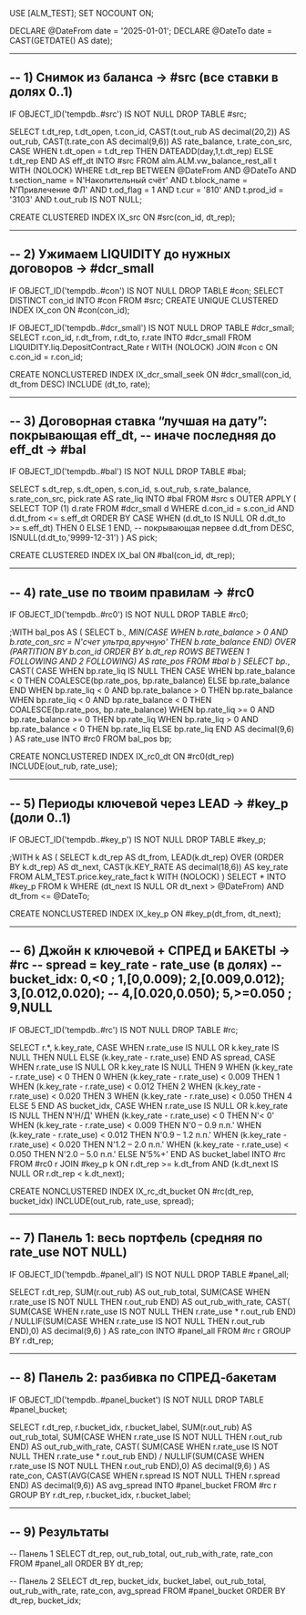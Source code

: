 USE [ALM_TEST];
SET NOCOUNT ON;

DECLARE @DateFrom date = '2025-01-01';
DECLARE @DateTo   date = CAST(GETDATE() AS date);

------------------------------------------------------------
-- 1) Снимок из баланса → #src  (все ставки в долях 0..1)
------------------------------------------------------------
IF OBJECT_ID('tempdb..#src') IS NOT NULL DROP TABLE #src;

SELECT
    t.dt_rep,
    t.dt_open,
    t.con_id,
    CAST(t.out_rub  AS decimal(20,2)) AS out_rub,
    CAST(t.rate_con AS decimal(9,6))  AS rate_balance,
    t.rate_con_src,
    CASE WHEN t.dt_open = t.dt_rep THEN DATEADD(day,1,t.dt_rep) ELSE t.dt_rep END AS eff_dt
INTO #src
FROM alm.ALM.vw_balance_rest_all t WITH (NOLOCK)
WHERE t.dt_rep BETWEEN @DateFrom AND @DateTo
  AND t.section_name = N'Накопительный счёт'
  AND t.block_name   = N'Привлечение ФЛ'
  AND t.od_flag      = 1
  AND t.cur          = '810'
  AND t.prod_id      = '3103'
  AND t.out_rub IS NOT NULL;

CREATE CLUSTERED INDEX IX_src ON #src(con_id, dt_rep);

------------------------------------------------------------
-- 2) Ужимаем LIQUIDITY до нужных договоров → #dcr_small
------------------------------------------------------------
IF OBJECT_ID('tempdb..#con') IS NOT NULL DROP TABLE #con;
SELECT DISTINCT con_id INTO #con FROM #src;
CREATE UNIQUE CLUSTERED INDEX IX_con ON #con(con_id);

IF OBJECT_ID('tempdb..#dcr_small') IS NOT NULL DROP TABLE #dcr_small;
SELECT r.con_id, r.dt_from, r.dt_to, r.rate
INTO #dcr_small
FROM LIQUIDITY.liq.DepositContract_Rate r WITH (NOLOCK)
JOIN #con c ON c.con_id = r.con_id;

CREATE NONCLUSTERED INDEX IX_dcr_small_seek
ON #dcr_small(con_id, dt_from DESC)
INCLUDE (dt_to, rate);

------------------------------------------------------------
-- 3) Договорная ставка “лучшая на дату”: покрывающая eff_dt,
--    иначе последняя до eff_dt → #bal
------------------------------------------------------------
IF OBJECT_ID('tempdb..#bal') IS NOT NULL DROP TABLE #bal;

SELECT
    s.dt_rep, s.dt_open, s.con_id, s.out_rub, s.rate_balance, s.rate_con_src,
    pick.rate AS rate_liq
INTO #bal
FROM #src s
OUTER APPLY (
    SELECT TOP (1) d.rate
    FROM #dcr_small d
    WHERE d.con_id = s.con_id
      AND d.dt_from <= s.eff_dt
    ORDER BY
      CASE WHEN (d.dt_to IS NULL OR d.dt_to >= s.eff_dt) THEN 0 ELSE 1 END, -- покрывающая первее
      d.dt_from DESC,
      ISNULL(d.dt_to,'9999-12-31')
) AS pick;

CREATE CLUSTERED INDEX IX_bal ON #bal(con_id, dt_rep);

------------------------------------------------------------
-- 4) rate_use по твоим правилам → #rc0
------------------------------------------------------------
IF OBJECT_ID('tempdb..#rc0') IS NOT NULL DROP TABLE #rc0;

;WITH bal_pos AS (
    SELECT  b.*,
            MIN(CASE WHEN b.rate_balance > 0
                      AND b.rate_con_src = N'счет ультра,вручную'
                     THEN b.rate_balance END)
                OVER (PARTITION BY b.con_id
                      ORDER BY b.dt_rep
                      ROWS BETWEEN 1 FOLLOWING AND 2 FOLLOWING) AS rate_pos
    FROM #bal b
)
SELECT
    bp.*,
    CAST(
        CASE
          WHEN bp.rate_liq IS NULL THEN
               CASE WHEN bp.rate_balance < 0
                        THEN COALESCE(bp.rate_pos, bp.rate_balance)
                    ELSE bp.rate_balance
               END
          WHEN bp.rate_liq < 0  AND bp.rate_balance > 0 THEN bp.rate_balance
          WHEN bp.rate_liq < 0  AND bp.rate_balance < 0 THEN COALESCE(bp.rate_pos, bp.rate_balance)
          WHEN bp.rate_liq >= 0 AND bp.rate_balance >= 0 THEN bp.rate_liq
          WHEN bp.rate_liq > 0  AND bp.rate_balance  < 0 THEN bp.rate_liq
          ELSE bp.rate_liq
        END AS decimal(9,6)
    ) AS rate_use
INTO #rc0
FROM bal_pos bp;

CREATE NONCLUSTERED INDEX IX_rc0_dt ON #rc0(dt_rep) INCLUDE(out_rub, rate_use);

------------------------------------------------------------
-- 5) Периоды ключевой через LEAD → #key_p  (доли 0..1)
------------------------------------------------------------
IF OBJECT_ID('tempdb..#key_p') IS NOT NULL DROP TABLE #key_p;

;WITH k AS (
    SELECT
        k.dt_rep                                AS dt_from,
        LEAD(k.dt_rep) OVER (ORDER BY k.dt_rep) AS dt_next,
        CAST(k.KEY_RATE AS decimal(18,6))       AS key_rate
    FROM ALM_TEST.price.key_rate_fact k WITH (NOLOCK)
)
SELECT *
INTO #key_p
FROM k
WHERE (dt_next IS NULL OR dt_next > @DateFrom) AND dt_from <= @DateTo;

CREATE NONCLUSTERED INDEX IX_key_p ON #key_p(dt_from, dt_next);

------------------------------------------------------------
-- 6) Джойн к ключевой + СПРЕД и БАКЕТЫ → #rc
--    spread = key_rate - rate_use  (в долях)
--    bucket_idx: 0,<0 ; 1,[0,0.009); 2,[0.009,0.012); 3,[0.012,0.020);
--                 4,[0.020,0.050); 5,>=0.050 ; 9,NULL
------------------------------------------------------------
IF OBJECT_ID('tempdb..#rc') IS NOT NULL DROP TABLE #rc;

SELECT
    r.*,
    k.key_rate,
    CASE
      WHEN r.rate_use IS NULL OR k.key_rate IS NULL THEN NULL
      ELSE (k.key_rate - r.rate_use)
    END AS spread,
    CASE
      WHEN r.rate_use IS NULL OR k.key_rate IS NULL THEN 9
      WHEN (k.key_rate - r.rate_use) < 0                 THEN 0
      WHEN (k.key_rate - r.rate_use) < 0.009             THEN 1
      WHEN (k.key_rate - r.rate_use) < 0.012             THEN 2
      WHEN (k.key_rate - r.rate_use) < 0.020             THEN 3
      WHEN (k.key_rate - r.rate_use) < 0.050             THEN 4
      ELSE 5
    END AS bucket_idx,
    CASE
      WHEN r.rate_use IS NULL OR k.key_rate IS NULL THEN N'Н/Д'
      WHEN (k.key_rate - r.rate_use) < 0                 THEN N'< 0'
      WHEN (k.key_rate - r.rate_use) < 0.009             THEN N'0 – 0.9 п.п.'
      WHEN (k.key_rate - r.rate_use) < 0.012             THEN N'0.9 – 1.2 п.п.'
      WHEN (k.key_rate - r.rate_use) < 0.020             THEN N'1.2 – 2.0 п.п.'
      WHEN (k.key_rate - r.rate_use) < 0.050             THEN N'2.0 – 5.0 п.п.'
      ELSE N'5%+'
    END AS bucket_label
INTO #rc
FROM #rc0 r
JOIN #key_p k
  ON r.dt_rep >= k.dt_from
 AND (k.dt_next IS NULL OR r.dt_rep < k.dt_next);

CREATE NONCLUSTERED INDEX IX_rc_dt_bucket ON #rc(dt_rep, bucket_idx) INCLUDE(out_rub, rate_use, spread);

------------------------------------------------------------
-- 7) Панель 1: весь портфель (средняя по rate_use NOT NULL)
------------------------------------------------------------
IF OBJECT_ID('tempdb..#panel_all') IS NOT NULL DROP TABLE #panel_all;

SELECT
    r.dt_rep,
    SUM(r.out_rub) AS out_rub_total,
    SUM(CASE WHEN r.rate_use IS NOT NULL THEN r.out_rub END) AS out_rub_with_rate,
    CAST(
      SUM(CASE WHEN r.rate_use IS NOT NULL THEN r.rate_use * r.out_rub END)
      / NULLIF(SUM(CASE WHEN r.rate_use IS NOT NULL THEN r.out_rub END),0)
      AS decimal(9,6)
    ) AS rate_con
INTO #panel_all
FROM #rc r
GROUP BY r.dt_rep;

------------------------------------------------------------
-- 8) Панель 2: разбивка по СПРЕД‑бакетам
------------------------------------------------------------
IF OBJECT_ID('tempdb..#panel_bucket') IS NOT NULL DROP TABLE #panel_bucket;

SELECT
    r.dt_rep,
    r.bucket_idx,
    r.bucket_label,
    SUM(r.out_rub) AS out_rub_total,
    SUM(CASE WHEN r.rate_use IS NOT NULL THEN r.out_rub END) AS out_rub_with_rate,
    CAST(
      SUM(CASE WHEN r.rate_use IS NOT NULL THEN r.rate_use * r.out_rub END)
      / NULLIF(SUM(CASE WHEN r.rate_use IS NOT NULL THEN r.out_rub END),0)
      AS decimal(9,6)
    ) AS rate_con,
    CAST(AVG(CASE WHEN r.spread IS NOT NULL THEN r.spread END) AS decimal(9,6)) AS avg_spread
INTO #panel_bucket
FROM #rc r
GROUP BY r.dt_rep, r.bucket_idx, r.bucket_label;

------------------------------------------------------------
-- 9) Результаты
------------------------------------------------------------
-- Панель 1
SELECT dt_rep, out_rub_total, out_rub_with_rate, rate_con
FROM #panel_all
ORDER BY dt_rep;

-- Панель 2
SELECT dt_rep, bucket_idx, bucket_label, out_rub_total, out_rub_with_rate, rate_con, avg_spread
FROM #panel_bucket
ORDER BY dt_rep, bucket_idx;
